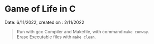 # Game of Life in C

Date: 6/11/2022, created on : 2/11/2022

> Run with gcc Compiler and Makefile, with command `make conway`. Erase Executable files with `make clean`.
